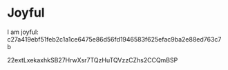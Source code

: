 # Joyful

I am joyful: c27a419ebf51feb2c1a1ce6475e86d56fd1946583f625efac9ba2e88ed763c7b


22extLxekaxhkSB27HrwXsr7TQzHuTQVzzCZhs2CCQmBSP
